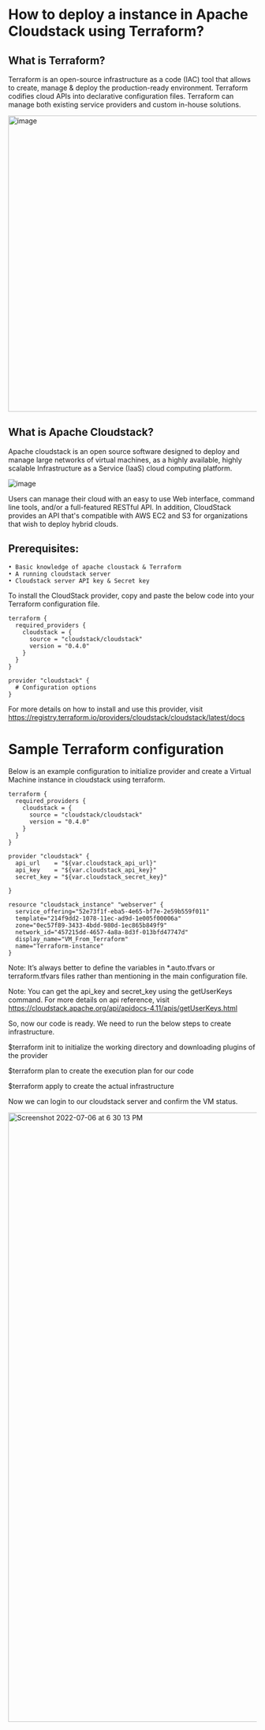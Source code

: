 # How to deploy a instance in Apache Cloudstack using Terraform?

## What is Terraform?

Terraform is an open-source infrastructure as a code (IAC) tool that allows to create, manage & deploy the production-ready environment. Terraform codifies cloud APIs into declarative configuration files. Terraform can manage both existing service providers and custom in-house solutions.

<img width="600" alt="image" src="https://user-images.githubusercontent.com/106381638/177545983-83ef71a9-9d21-4f65-a06c-65fa967b5897.png">

## What is Apache Cloudstack?

Apache cloudstack is an open source software designed to deploy and manage large networks of virtual machines, as a highly available, highly scalable Infrastructure as a Service (IaaS) cloud computing platform.

![image](https://user-images.githubusercontent.com/106381638/177546093-e88140e8-36d4-4cae-9ad8-656bdd5e448d.png)

Users can manage their cloud with an easy to use Web interface, command line tools, and/or a full-featured RESTful API. In addition, CloudStack provides an API that's compatible with AWS EC2 and S3 for organizations that wish to deploy hybrid clouds.

## Prerequisites:
	• Basic knowledge of apache cloustack & Terraform
	• A running cloudstack server
	• Cloudstack server API key & Secret key

To install the CloudStack provider, copy and paste the below code into your Terraform configuration file.

    terraform {
      required_providers {
        cloudstack = {
          source = "cloudstack/cloudstack"
          version = "0.4.0"
        }
      }
    }

    provider "cloudstack" {
      # Configuration options
    }
For more details on how to install and use this provider, visit  https://registry.terraform.io/providers/cloudstack/cloudstack/latest/docs

# Sample Terraform configuration

Below is an example configuration to initialize provider and create a Virtual Machine instance in cloudstack using terraform.

    terraform {
      required_providers {
        cloudstack = {
          source = "cloudstack/cloudstack"
          version = "0.4.0"
        }
      }
    }
 
    provider "cloudstack" {
      api_url    = "${var.cloudstack_api_url}"
      api_key    = "${var.cloudstack_api_key}"
      secret_key = "${var.cloudstack_secret_key}"

    }
 
    resource "cloudstack_instance" "webserver" {
      service_offering="52e73f1f-eba5-4e65-bf7e-2e59b559f011"
      template="214f9dd2-1078-11ec-ad9d-1e005f00006a"
      zone="0ec57f89-3433-4bdd-980d-1ec865b849f9"
      network_id="457215dd-4657-4a8a-8d3f-013bfd47747d"
      display_name="VM_From_Terraform"
      name="Terraform-instance"
    }

Note: It’s always better to define the variables in *.auto.tfvars or terraform.tfvars files rather than mentioning in the main configuration file.

Note: You can get the api_key and secret_key using the getUserKeys command. For more details on api reference, visit https://cloudstack.apache.org/api/apidocs-4.11/apis/getUserKeys.html 



So, now our code is ready. We need to run the below steps to create infrastructure.

$terraform init      to initialize the working directory and downloading plugins of the provider

$terraform plan      to create the execution plan for our code

$terraform apply     to create the actual infrastructure

Now we can login to our cloudstack server and confirm the VM status.

<img width="1235" alt="Screenshot 2022-07-06 at 6 30 13 PM" src="https://user-images.githubusercontent.com/106381638/177559281-af27f13c-f2dc-4bc1-b24a-0365ee856ce3.png">


